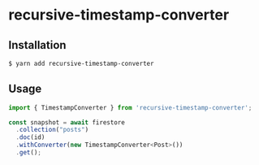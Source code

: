 # recursive-timestamp-converter

## Installation

```sh
$ yarn add recursive-timestamp-converter
```

## Usage

```js
import { TimestampConverter } from 'recursive-timestamp-converter';

const snapshot = await firestore
  .collection("posts")
  .doc(id)
  .withConverter(new TimestampConverter<Post>())
  .get();
```
